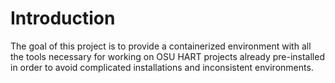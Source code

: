 Introduction
=============
<!-- Describe the project and its purpose
The goal of this project is to build/create/provide…[the what]… for …[the who]… so that she/he/they can …[the why]. We aim to accomplish this with …[the how]…[the where]… by/on/before …[the when].
-->
The goal of this project is to provide a containerized environment with all the tools necessary for working on OSU HART projects already pre-installed in order to avoid complicated installations and inconsistent environments.
